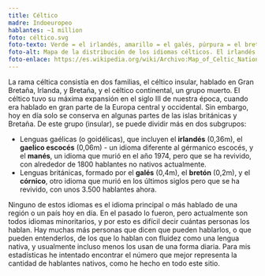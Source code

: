 ```yaml
---
title: Céltico
madre: Indoeuropeo
hablantes: ~1 million
foto: céltico.svg
foto-texto: Verde = el irlandés, amarillo = el galés, púrpura = el bretón, azul = el gaelico escocés, rojo = el manés, y naranja = el córnico.
foto-alt: Mapa de la distribución de los idiomas célticos. El irlandés en Irlanda, el galés en Galés, el bretón en Bretaña, el gaelico escocés en Escocia, el córnico en Cornualles, y el manés en la Isla de Man.
foto-enlace: https://es.wikipedia.org/wiki/Archivo:Map_of_Celtic_Nations.svg
---
```


La rama céltica consistía en dos familias, el céltico insular, hablado en Gran Bretaña, Irlanda, y Bretaña, y el céltico continental, un grupo muerto. El céltico tuvo su máxima expansión en el siglo III de nuestra época, cuando era hablado en gran parte de la Europa central y occidental. Sin embargo, hoy en día solo se conserva en algunas partes de las islas británicas y Bretaña. De este grupo (insular), se puede dividir más en dos subgrupos:

* Lenguas gaélicas (o goidélicas), que incluyen el **irlandés** (0,36m), el **gaelico escocés** (0,06m) - un idioma diferente al gérmanico escocés, y el **manés**, un idioma que murió en el año 1974, pero que se ha revivido, con alrededor de 1800 hablantes no nativos actualmente.
* Lenguas británicas, formado por el **galés** (0,4m), el **bretón** (0,2m), y el **córnico**, otro idioma que murió en los últimos siglos pero que se ha revivido, con unos 3.500 hablantes ahora.

Ninguno de estos idiomas es el idioma principal o más hablado de una región o un país hoy en día. En el pasado lo fueron, pero actualmente son todos idiomas minoritarios, y por esto es difícil decir cuántas personas los hablan. Hay muchas más personas que dicen que pueden hablarlos, o que pueden entenderlos, de los que lo hablan con fluidez como una lengua nativa, y usualmente incluso menos los usan de una forma diaria. Para mis estadísticas he intentado encontrar el número que mejor representa la cantidad de hablantes nativos, como he hecho en todo este sitio.